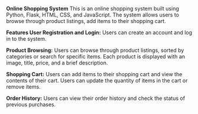 **Online Shopping System**
This is an online shopping system built using Python, Flask, HTML, CSS, and JavaScript. The system allows users to browse through product listings, add items to their shopping cart.

**Features
User Registration and Login:**
Users can create an account and log in to the system.

**Product Browsing:**
Users can browse through product listings, sorted by categories or search for specific items.
Each product is displayed with an image, title, price, and a brief description.

**Shopping Cart:**
Users can add items to their shopping cart and view the contents of their cart.
Users can update the quantity of items in the cart or remove items.

**Order History:**
Users can view their order history and check the status of previous purchases.
